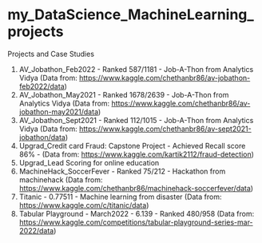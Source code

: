 # my_DataScience_MachineLearning_projects
Projects and Case Studies
1. AV_Jobathon_Feb2022 - Ranked 587/1181 - Job-A-Thon from Analytics Vidya (Data from: https://www.kaggle.com/chethanbr86/av-jobathon-feb2022/data)
2. AV_Jobathon_May2021 - Ranked 1678/2639 - Job-A-Thon from Analytics Vidya (Data from: https://www.kaggle.com/chethanbr86/av-jobathon-may2021/data)
3. AV_Jobathon_Sept2021 - Ranked 112/1015 - Job-A-Thon from Analytics Vidya (Data from: https://www.kaggle.com/chethanbr86/av-sept2021-jobathon/data)
4. Upgrad_Credit card Fraud: Capstone Project - Achieved Recall score 86% - (Data from: https://www.kaggle.com/kartik2112/fraud-detection) 
5. Upgrad_Lead Scoring for online education 
6. MachineHack_SoccerFever - Ranked 75/212 - Hackathon from machinehack (Data from: https://www.kaggle.com/chethanbr86/machinehack-soccerfever/data)
7. Titanic - 0.77511 - Machine learning from disaster (Data from: https://www.kaggle.com/c/titanic/data) 
8. Tabular Playground - March2022 - 6.139 - Ranked 480/958 (Data from: https://www.kaggle.com/competitions/tabular-playground-series-mar-2022/data)


